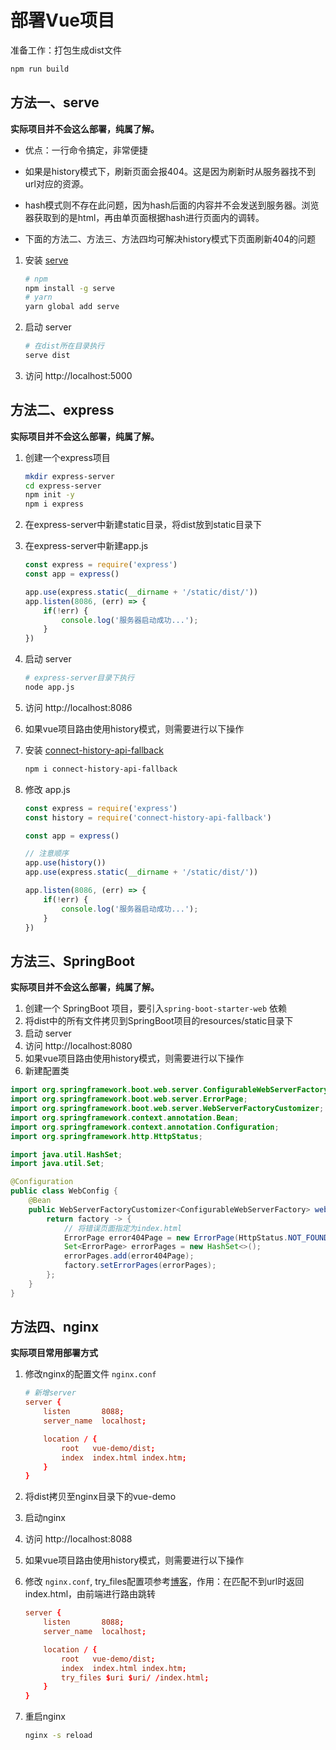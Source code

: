 # 部署Vue项目

准备工作：打包生成dist文件

```bash
npm run build
```

## 方法一、serve

**实际项目并不会这么部署，纯属了解。**

* 优点：一行命令搞定，非常便捷

* 如果是history模式下，刷新页面会报404。这是因为刷新时从服务器找不到url对应的资源。
* hash模式则不存在此问题，因为hash后面的内容并不会发送到服务器。浏览器获取到的是html，再由单页面根据hash进行页面内的调转。
* 下面的方法二、方法三、方法四均可解决history模式下页面刷新404的问题

1. 安装 [serve](https://www.npmjs.com/package/serve)

    ```bash
    # npm
    npm install -g serve
    # yarn
    yarn global add serve
    ```

2. 启动 server

    ```bash
    # 在dist所在目录执行
    serve dist
    ```

3. 访问 http://localhost:5000

## 方法二、express

**实际项目并不会这么部署，纯属了解。**

1. 创建一个express项目

   ```bash
   mkdir express-server
   cd express-server
   npm init -y
   npm i express
   ```

2. 在express-server中新建static目录，将dist放到static目录下

3. 在express-server中新建app.js

   ```js
   const express = require('express')
   const app = express()
   
   app.use(express.static(__dirname + '/static/dist/'))
   app.listen(8086, (err) => {
       if(!err) {
           console.log('服务器启动成功...');
       }
   })
   ```

4. 启动 server

   ```bash
   # express-server目录下执行
   node app.js
   ```

5. 访问 http://localhost:8086

6. 如果vue项目路由使用history模式，则需要进行以下操作

7. 安装 [connect-history-api-fallback](https://www.npmjs.com/package/connect-history-api-fallback)

   ```bash
   npm i connect-history-api-fallback
   ```

8. 修改 app.js

   ```js
   const express = require('express')
   const history = require('connect-history-api-fallback')
   
   const app = express()
   
   // 注意顺序
   app.use(history())
   app.use(express.static(__dirname + '/static/dist/'))
   
   app.listen(8086, (err) => {
       if(!err) {
           console.log('服务器启动成功...');
       }
   })
   ```

## 方法三、SpringBoot

**实际项目并不会这么部署，纯属了解。**

1. 创建一个 SpringBoot 项目，要引入`spring-boot-starter-web` 依赖
2. 将dist中的所有文件拷贝到SpringBoot项目的resources/static目录下
3. 启动 server
4. 访问 http://localhost:8080
5. 如果vue项目路由使用history模式，则需要进行以下操作
6. 新建配置类

```java
import org.springframework.boot.web.server.ConfigurableWebServerFactory;
import org.springframework.boot.web.server.ErrorPage;
import org.springframework.boot.web.server.WebServerFactoryCustomizer;
import org.springframework.context.annotation.Bean;
import org.springframework.context.annotation.Configuration;
import org.springframework.http.HttpStatus;

import java.util.HashSet;
import java.util.Set;

@Configuration
public class WebConfig {
    @Bean
    public WebServerFactoryCustomizer<ConfigurableWebServerFactory> webServerFactoryCustomizer(){
        return factory -> {
            // 将错误页面指定为index.html
            ErrorPage error404Page = new ErrorPage(HttpStatus.NOT_FOUND, "/index.html");
            Set<ErrorPage> errorPages = new HashSet<>();
            errorPages.add(error404Page);
            factory.setErrorPages(errorPages);
        };
    }
}
```

## 方法四、nginx

**实际项目常用部署方式**

1. 修改nginx的配置文件 `nginx.conf`

   ```conf
   # 新增server
   server {
       listen       8088;
       server_name  localhost;
   
       location / {
           root   vue-demo/dist;
           index  index.html index.htm;
       }
   }
   ```

2. 将dist拷贝至nginx目录下的vue-demo

3. 启动nginx

4. 访问 http://localhost:8088

5. 如果vue项目路由使用history模式，则需要进行以下操作

6. 修改 `nginx.conf`,  try_files配置项参考[博客](https://www.cnblogs.com/jedi1995/p/10900224.html)，作用：在匹配不到url时返回index.html，由前端进行路由跳转

   ```conf
   server {
       listen       8088;
       server_name  localhost;
   
       location / {
           root   vue-demo/dist;
           index  index.html index.htm;
           try_files $uri $uri/ /index.html;
       }
   }
   ```

7. 重启nginx

   ```bash
   nginx -s reload
   ```

   
